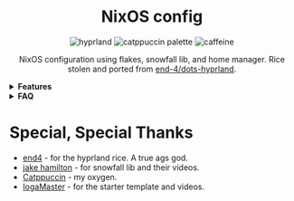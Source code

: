 <div align=center>
  <h1>NixOS config</h1>
  <p align="center">
    <img alt="hyprland" src="https://img.shields.io/badge/wm-hyprland-%2389dceb?style=for-the-badge&logo=hyprland&labelColor=%23313244&color=%2389dceb&link=https%3A%2F%2Fhyprland.org%2F">
    <img alt="catppuccin palette" src="https://custom-icon-badges.demolab.com/badge/palette-catppuccin-%23b4befe?style=for-the-badge&logo=bell&logoSource=feather&labelColor=%23313244&link=https%3A%2F%2Fcatppuccin.com%2Fpalette">
    <img alt="caffeine" src="https://custom-icon-badges.demolab.com/badge/caffeine-overdose-%23f2cdcd?style=for-the-badge&logo=coffee&logoSource=feather&labelColor=%23313244">
  </p>

NixOS configuration using flakes, snowfall lib, and home manager. Rice stolen and ported from [end-4/dots-hyprland](https://github.com/end-4/dots-hyprland/blob/main/README.md?plain=1). 
</div>
<details> 
  <summary><b>Features</b></summary>
  
  - Catppuccin everything, because it is objectively the best color scheme.
  - `.config` linked at `modules/nixos/desktop/.config`.
  - Hyprland and Gnome.
  - NixOS unstable.
  - Snowfall lib's modularity, to its fullest.
  - Everything from end-4's hyprland dots, but in NixOS.
</details>

<details> 
  <summary><b>FAQ</b></summary>
  
  - <b>Do you know what you're doing?</b>
    - No.
  - <b>Does this even work?</b>
    - Yes. Believe it or not, it's organized too - thanks to snowfall lib.
</details>

 # Special, Special Thanks
 - [end4](https://github.com/end-4/dots-hyprland) - for the hyprland rice. A true ags god.
 - [jake hamilton](https://github.com/jakehamilton) - for snowfall lib and their videos.
 - [Catppuccin](https://catppuccin.com) - my oxygen.
 - [IogaMaster](https://github.com/IogaMaster/snowfall-starter/tree/main) - for the starter template and videos.
